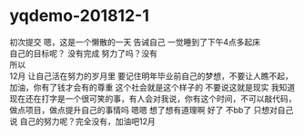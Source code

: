 # yqdemo-201812-1
初次提交
嗯，这是一个懒散的一天
告诫自己  一觉睡到了下午4点多起床  
自己的目标呢？  没有完成  努力了吗？没有  
所以  
12月  让自己活在努力的岁月里  要记住明年毕业前自己的梦想，不要让人瞧不起，加油，你有了钱才会有的尊重
这个社会就是这个样子的
不要说这就是现实
我知道现在还在打字是一个很可笑的事，有人会对我说，你有这个时间，不可以敲代码，做点项目，做点提升自己的事情吗
嗯嗯  想了想有道理啊  好了 不bb了  只想对自己说  自己的努力呢？完全没有，加油吧12月
